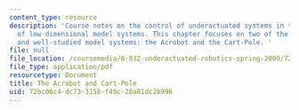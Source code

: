 ```yaml
---
content_type: resource
description: 'Course notes on the control of underactuated systems in the context
  of low-dimensional model systems. This chapter focuses on two of the most well-known
  and well-studied model systems: the Acrobot and the Cart-Pole. '
file: null
file_location: /coursemedia/6-832-underactuated-robotics-spring-2009/72bc06c4dc73315bf49c28a81dc2b996_MIT6_832s09_read_ch03.pdf
file_type: application/pdf
resourcetype: Document
title: The Acrobot and Cart-Pole
uid: 72bc06c4-dc73-315b-f49c-28a81dc2b996
---
```

